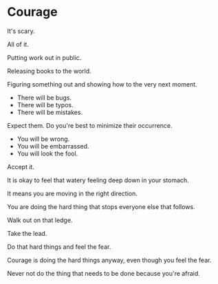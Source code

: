 # Courage

It's scary.

All of it.

Putting work out in public.

Releasing books to the world.

Figuring something out and showing how to the very next moment.

* There will be bugs.
* There will be typos.
* There will be mistakes.

Expect them. Do you're best to minimize their occurrence.

* You will be wrong.
* You will be embarrassed.
* You will look the fool.

Accept it.

It is okay to feel that watery feeling deep down in your stomach.

It means you are moving in the right direction.

You are doing the hard thing that stops everyone else that follows.

Walk out on that ledge.

Take the lead.

Do that hard things and feel the fear.

Courage is doing the hard things anyway, even though you feel the fear.

Never not do the thing that needs to be done because you're afraid.

